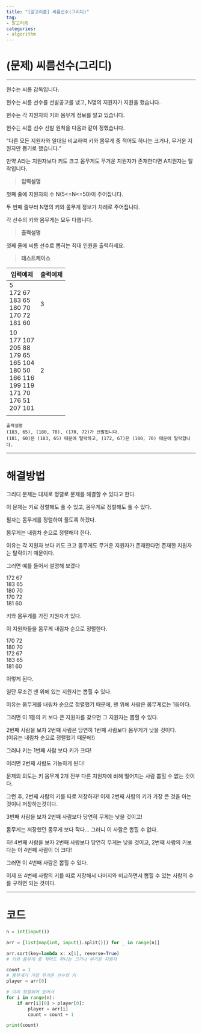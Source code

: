 ```yaml
---
title: "[알고리즘] 씨름선수(그리디)"
tag:
- 알고리즘
categories:
- algorithm
---
```


# (문제) 씨름선수(그리디)
---

현수는 씨름 감독입니다.

현수는 씨름 선수를 선발공고를 냈고, N명의 지원자가 지원을 했습니다.

현수는 각 지원자의 키와 몸무게 정보를 알고 있습니다.

현수는 씨름 선수 선발 원칙을 다음과 같이 정했습니다.

“다른 모든 지원자와 일대일 비교하여 키와 몸무게 중 적어도 하나는 크거나, 무거운 지원자만 뽑기로 했습니다.”

만약 A라는 지원자보다 키도 크고 몸무게도 무거운 지원자가 존재한다면 A지원자는 탈락입니다.


> **입력설명**

첫째 줄에 지원자의 수 N(5<=N<=50)이 주어집니다.

두 번째 줄부터 N명의 키와 몸무게 정보가 차례로 주어집니다.

각 선수의 키와 몸무게는 모두 다릅니다.

> **출력설명**

첫째 줄에 씨름 선수로 뽑히는 최대 인원을 출력하세요.

> **테스트케이스**
 

| 입력예제 | 출력예제 |
| -------- | -------- | 
| 5<br>172 67<br>183 65<br>180 70<br>170 72<br>181 60 | 3 | 
| 10<br>177 107<br>205 88<br>179 65<br>165 104<br>180 50<br>166 116<br>199 119<br>171 70<br>176 51<br>207 101 | 2 | 
|  |  | 

~~~
출력설명
(183, 65), (180, 70), (170, 72)가 선발됩니다.
(181, 60)은 (183, 65) 때문에 탈락하고, (172, 67)은 (180, 70) 때문에 탈락합니다.
~~~

---
# 해결방법

그리디 문제는 대체로 정렬로 문제를 해결할 수 있다고 한다.

이 문제는 키로 정렬해도 풀 수 있고, 몸무게로 정렬해도 풀 수 있다.

필자는 몸무게를 정렬하여 풀도록 하겠다.

몸무게는 내림차 순으로 정렬해야 한다.

이유는 각 지원자 보다 키도 크고 몸무게도 무거운 지원자가 존재한다면 존재한 지원자는 탈락이기 때문이다.

그러면 예를 들어서 설명해 보겠다

172 67<br>
183 65<br>
180 70<br>
170 72<br>
181 60

키와 몸무게를 가진 지원자가 있다.

이 지원자들을 몸무게 내림차 순으로 정렬한다.

170 72<br>
180 70<br>
172 67<br>
183 65<br>
181 60

이렇게 된다.

일단 무조건 맨 위에 있는 지원자는 뽑힐 수 있다.

이유는 몸무게를 내림차 순으로 정렬했기 때문에, 맨 위에 사람은 몸무게로는 1등이다.

그러면 이 1등의 키 보다 큰 지원자를 찾으면 그 지원자는 뽑힐 수 있다.

2번째 사람을 보자 2번째 사람은 당연히 1번째 사람보다 몸무게가 낮을 것이다.<br>
(이유는 내림차 순으로 정렬했기 때문에!)

그러나 키는 1번째 사람 보다 키가 크다!

이러면 2번째 사람도 가능하게 된다!

문제의 의도는 키 몸무게 2개 전부 다른 지원자에 비해 떨어지는 사람 뽑힐 수 없는 것이다.

그런 후, 2번째 사람의 키를 따로 저장하자! 이제 2번째 사람의 키가 가장 큰 것을 아는 것이니 저장하는것이다.

3번째 사람을 보자 2번째 사람보다 당연히 무게는 낮을 것이고!

몸무게는 저장했던 몸무게 보다 작다... 그러니 이 사람은 뽑힐 수 없다.

자! 4번째 사람을 보자 2번째 사람보다 당연히 무게는 낮을 것이고, 2번째 사람의 키보다는 이 4번째 사람이 더 크다!

그러면 이 4번째 사람은 뽑힐 수 있다.

이제 또 4번째 사람의 키를 따로 저장해서 나머지와 비교하면서 뽑힐 수 있는 사람의 수를 구하면 되는 것이다.

---
# 코드
```python
n = int(input())

arr = [list(map(int, input().split())) for _ in range(n)]

arr.sort(key=lambda x: x[1], reverse=True)
# 키와 몸무게 중 적어도 하나는 크거나 무거운 지원자

count = 1
# 몸무게가 가장 무거운 선수의 키
player = arr[0]

# 이미 정렬되어 있어서
for i in range(n):
    if arr[i][0] > player[0]:
        player = arr[i]
        count = count + 1

print(count)
```
